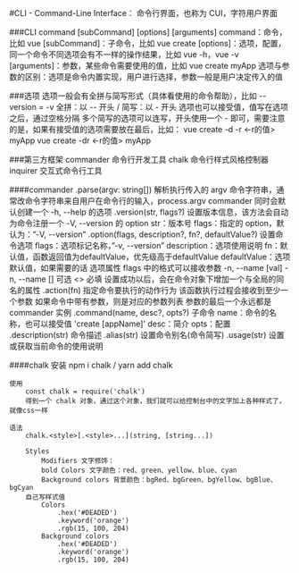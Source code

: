 #CLI - Command-Line Interface：
    命令行界面，也称为 CUI，字符用户界面

###CLI
    command [subCommand] [options] [arguments]
        command：命令，比如 vue
        [subCommand]：子命令，比如 vue create
        [options]：选项，配置，同一个命令不同选项会有不一样的操作结果，比如 vue -h，vue -v
        [arguments]：参数，某些命令需要使用的值，比如 vue create myApp
        选项与参数的区别：选项是命令内置实现，用户进行选择，参数一般是用户决定传入的值

###选项
    选项一般会有全拼与简写形式（具体看使用的命令帮助），比如 --version = -v
    全拼：以 -- 开头 / 简写：以 - 开头
    选项也可以接受值，值写在选项之后，通过空格分隔
    多个简写的选项可以连写，开头使用一个 - 即可，需要注意的是，如果有接受值的选项需要放在最后，比如：
        vue create -d -r <-r的值> myApp
        vue create -dr <-r的值> myApp

###第三方框架
	commander
		命令行开发工具
	chalk
		命令行样式风格控制器
	inquirer
		交互式命令行工具
    

####commander
	.parse(argv: string[])
		解析执行传入的 argv 命令字符串，通常改命令字符串来自用户在命令行的输入，process.argv
		commander 同时会默认创建一个 -h, --help 的选项
	.version(str, flags?)
		设置版本信息，该方法会自动为命令注册一个 -V,  --version 的 option
		str：版本号
		flags：指定的 option，默认为：”-V, --version”
	.option(flags, description?, fn?, defaultValue?)
		设置命令选项
		flags：选项标记名称，”-v, --version”
		description：选项使用说明
		fn：默认值，函数返回值为defaultValue，优先级高于defaultValue
		defaultValue：选项默认值，如果需要的话
	选项属性
		flags 中的格式可以接收参数
		-n, --name [val]
		-n, --name <val>
			[] 可选
			<> 必填
		设置成功以后，会在命令对象下增加一个与全局的同名的属性
	.action(fn)
		指定命令要执行的动作行为
		该函数执行过程会接收到至少一个参数
		如果命令中带有参数，则是对应的参数列表
		参数的最后一个永远都是 commander 实例
	.command(name, desc?, opts?)
		子命令
		name：命令的名称，也可以接受值
			'create [appName]'
		desc：简介
		opts：配置
	.description(str)
		命令描述
	.alias(str)
		设置命令别名(命令简写)
	.usage(str)
		设置或获取当前命令的使用说明


####chalk
	安装
		npm i chalk / yarn add chalk

	使用
		const chalk = require('chalk')
		得到一个 chalk 对象，通过这个对象，我们就可以给控制台中的文字加上各种样式了，就像css一样

	语法
		chalk.<style>[.<style>...](string, [string...])

		Styles
			Modifiers 文字修饰：
			bold Colors 文字颜色：red、green、yellow、blue、cyan 
			Background colors 背景颜色：bgRed、bgGreen、bgYellow、bgBlue、bgCyan
		自己写样式值
			Colors
				.hex('#DEADED') 
				.keyword('orange') 
				.rgb(15, 100, 204)
			Background colors
				.hex('#DEADED')
				.keyword('orange')
				.rgb(15, 100, 204)	

	





